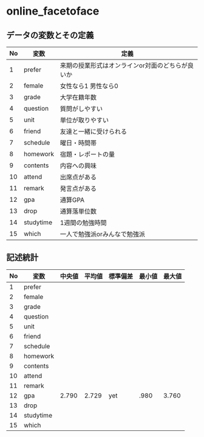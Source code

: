 # online_facetoface

## データの変数とその定義

| No   |     変数      | 定義 |
| --- | ----------- | ------- |
| 1 |   prefer     |     来期の授業形式はオンラインor対面のどちらが良いか             |
| 2 | female | 女性なら1 男性なら0  |
| 3 |   grade     |      大学在籍年数      |
| 4 |   question     |     質問がしやすい              |
| 5 |   unit     |     単位が取りやすい              |
| 6 |   friend     |       友達と一緒に受けられる            |
| 7 |   schedule     |      曜日・時間帯             |
| 8 |   homework     |       宿題・レポートの量            |
| 9 |   contents     |      内容への興味             |
| 10|   attend     |       出席点がある            |
| 11|  remark      |     発言点がある              |
| 12|   gpa     |      通算GPA             |
| 13|   drop     |     通算落単位数              |
| 14|   studytime  |     1週間の勉強時間         |
| 15|   which     |      一人で勉強派orみんなで勉強派             |

## 記述統計

| No   |     変数      | 中央値 |  平均値  |  標準偏差  | 最小値  |  最大値    |
| --- | ----------- | ------- | ------- |  -------- | ------- | -------- |
| 1 |   prefer     |         |          |          |           |         |
| 2 |   female       |         |          |          |           |         |
| 3 |   grade       |         |          |          |           |         |
| 4 |   question    |         |          |          |           |         |
| 5 |   unit        |         |          |          |           |         |
| 6 |   friend       |         |          |          |           |         |
| 7 |   schedule     |         |          |          |           |         |
| 8 |   homework     |         |          |          |           |         |
| 9 |   contents     |         |          |          |           |         |
| 10|   attend     |         |          |          |           |         |
| 11|   remark      |         |          |          |           |         |
| 12|   gpa        | 2.790   |   2.729  |     yet     | .980    |  3.760|
| 13|   drop       |         |          |          |           |         |
| 14|   studytime  |         |          |          |           |         |
| 15|   which      |         |          |          |           |         |
